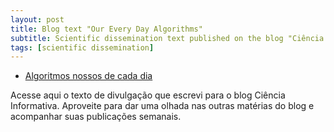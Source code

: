 ```yaml
---
layout: post
title: Blog text "Our Every Day Algorithms"
subtitle: Scientific dissemination text published on the blog "Ciência Informativa" (in Portuguese).
tags: [scientific dissemination]
---
```



* [Algoritmos nossos de cada dia](https://cienciainformativa.com.br/pt_BR/algoritmos-nossos-de-cada-dia/)

Acesse aqui o texto de divulgação que escrevi para o blog Ciência Informativa.
Aproveite para dar uma olhada nas outras matérias do blog e acompanhar suas publicações semanais.
